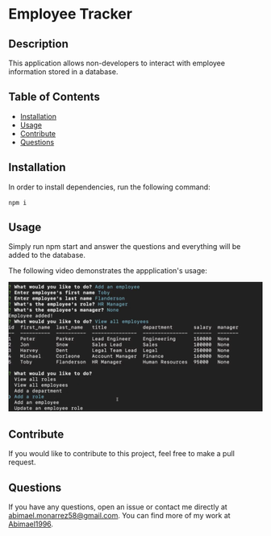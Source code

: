 # Employee Tracker

## Description
    
This application allows non-developers to interact with employee information stored in a database.
    
## Table of Contents
    
- [Installation](#installation)
- [Usage](#usage)
- [Contribute](#contribute)
- [Questions](#questions)
    
## Installation

In order to install dependencies, run the following command: 

    npm i
    
## Usage
    
Simply run npm start and answer the questions and everything will be added to the database.

The following video demonstrates the appplication's usage:

[![Watch the video](./img/videoscreenshot.png)](https://watch.screencastify.com/v/Yc5mpiUzsjDlQzvHjZzA)

## Contribute
    
If you would like to contribute to this project, feel free to make a pull request.

## Questions

If you have any questions, open an issue or contact me directly at abimael.monarrez58@gmail.com. You can find more of my work at [Abimael1996](https://github.com/Abimael1996).

